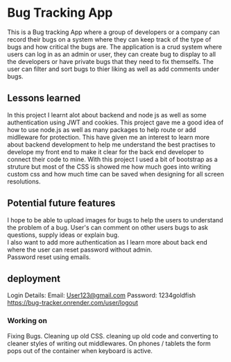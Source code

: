 # Bug Tracking App
 This is a Bug tracking App where a group of developers or a company can record their bugs on a system where they can keep track of the type of bugs and how critical the bugs are. The application is a crud system where users can log in as an admin or user, they can create bug to display to all the developers or have private bugs that they need to fix themselfs. The user can filter and sort bugs to thier liking as well as add comments under bugs.

## Lessons learned
In this project I learnt alot about backend and node js as well as some authentication using JWT and cookies. This project gave me a good idea of how to use node.js as well as many packages to help route or add midlleware for protection. This have given me an interest to learn more about backend development to help me understand the best practises to develope my front end to make it clear for the back end developer to connect their code to mine. With this project I used a bit of bootstrap as a struture but most of the CSS is showed me how much goes into writing custom css and how much time can be saved when designing for all screen resolutions.

## Potential future features
I hope to be able to upload images for bugs to help the users to understand the problem of a bug. 
User's can comment on other users bugs to ask questions, supply ideas or explain bug.  
I also want to add more authentication as I learn more about back end where the user can reset password without admin.  
Password reset using emails. 


## deployment
Login Details: 
Email: User123@gmail.com Password: 1234goldfish 
https://bug-tracker.onrender.com/user/logout 


### Working on
Fixing Bugs. 
Cleaning up old CSS. 
cleaning up old code and converting to cleaner styles of writing out middlewares. 
On phones / tablets the form pops out of the container when keyboard is active.  




